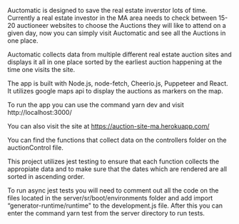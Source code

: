 Auctomatic is designed to save the real estate inverstor lots of time. Currently a real estate investor in the MA area needs to check between 15-20 auctioneer websites to choose the Auctions they will like to attend on a given day, now you can simply visit Auctomatic and see all the Auctions in one place.

Auctomatic collects data from multiple different real estate auction sites and displays it all in one place sorted by the earliest auction happening at the time one visits the site.

The app is built with Node.js, node-fetch, Cheerio.js, Puppeteer and React. It utilizes google maps api to display the auctions as markers on the map.

To run the app you can use the command yarn dev and visit http://localhost:3000/

You can also visit the site at https://auction-site-ma.herokuapp.com/

You can find the functions that collect data on the controllers folder on the auctionControl file.

This project utilizes jest testing to ensure that each function collects the appropiate data and to make sure that the dates which are rendered are all sorted in ascending order. 

To run async jest tests you will need to comment out all the code on the files located in the server/sr/boot/environments folder and add import “generator-runtime/runtime" to the development.js file. After this you can enter the command yarn test from the server directory to run tests.




